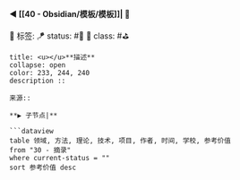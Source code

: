 **◀️ [[40 - Obsidian/模板/模板]]| 📎** 

🧩 标签: 
🪁 status: #🔖 
🎏 class: #⛳  

```ad-info
title: <u></u>**描述**
collapse: open
color: 233, 244, 240
description :: 

来源::

**▶️ 子节点|**

```dataview
table 领域, 方法, 理论, 技术, 项目, 作者, 时间, 学校, 参考价值
from "30 - 摘录"
where current-status = ""
sort 参考价值 desc
```

